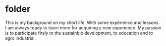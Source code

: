 # folder
This is my background on my short life. With some expérience and lessons. I am always ready to learn more for acquiring a new experience. My passion is to participate firsly to the sustainble development, to education and to agro industrial.
